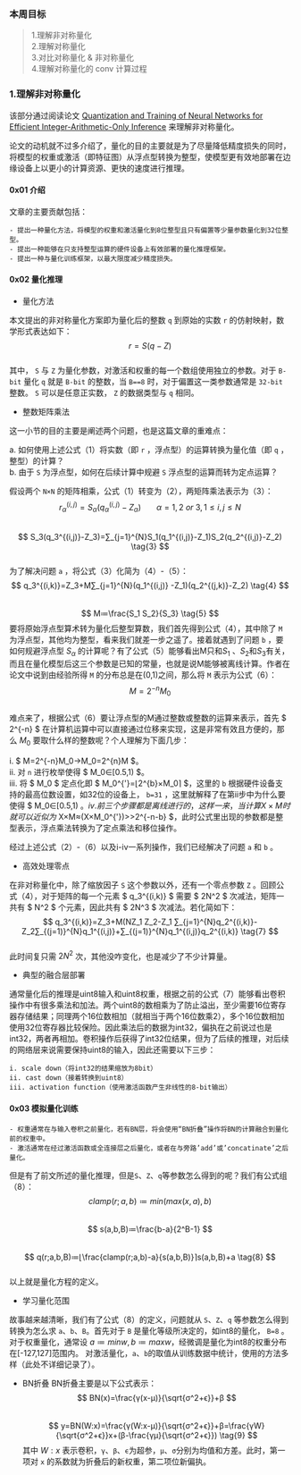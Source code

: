 ### 本周目标  
>1.理解非对称量化  
2.理解对称量化  
3.对比对称量化 & 非对称量化  
4.理解对称量化的 conv 计算过程  

### 1.理解非对称量化  
该部分通过阅读论文 [Quantization and Training of Neural Networks for Efficient Integer-Arithmetic-Only Inference](https://arxiv.org/pdf/1712.05877.pdf) 来理解非对称量化。  

论文的动机就不过多介绍了，量化的目的主要就是为了尽量降低精度损失的同时，将模型的权重或激活（即特征图）从浮点型转换为整型，使模型更有效地部署在边缘设备上以更小的计算资源、更快的速度进行推理。  

#### 0x01 介绍
文章的主要贡献包括： 
 
    - 提出一种量化方法，将模型的权重和激活量化到8位整型且只有偏置等少量参数量化到32位整型。  
    - 提出一种能够在只支持整型运算的硬件设备上有效部署的量化推理框架。  
    - 提出一种与量化训练框架，以最大限度减少精度损失。  
#### 0x02 量化推理
- 量化方法  

本文提出的非对称量化方案即为量化后的整数 `q` 到原始的实数 `r` 的仿射映射，数学形式表达如下：  
$$ r = S(q-Z)   \tag{1} $$  
其中， `S` 与 `Z` 为量化参数，对激活和权重的每一个数组使用独立的参数。对于 `B-bit` 量化 `q` 就是 `B-bit` 的整数，当 `B==8` 时，对于偏置这一类参数通常是 `32-bit` 整数。 `S` 可以是任意正实数， `Z` 的数据类型与 `q` 相同。
- 整数矩阵乘法  

这一小节的目的主要是阐述两个问题，也是这篇文章的重难点：  

a. 如何使用上述公式（1）将实数（即 `r` ，浮点型）的运算转换为量化值（即 `q` ，整型）的计算？  
b. 由于 `S` 为浮点型，如何在后续计算中规避 `S` 浮点型的运算而转为定点运算？ 

假设两个 `N×N` 的矩阵相乘，公式（1）转变为（2），两矩阵乘法表示为（3）：  
$$ r_α^{(i,j)}=S_α (q_α^{(i,j)}-Z_α) \ \ \ \ \ \ \ α=1,2 \ or \ 3,1≤i,j≤N \tag{2}$$  
$$ S_3(q_3^{(i,j)}-Z_3)=∑_{j=1}^{N}S_1(q_1^{(i,j)}-Z_1)S_2(q_2^{(i,j)}-Z_2) \tag{3}  $$  
为了解决问题 `a` ，将公式（3）化简为（4）-（5）：  
$$ q_3^{(i,k)}=Z_3+M∑_{j=1}^{N}(q_1^{(i,j)} -Z_1)(q_2^{(j,k)}-Z_2)  \tag{4} $$  
$$ M≔\frac{S_1 S_2}{S_3}  \tag{5} $$
要将原始浮点型算术转为量化后整型算数，我们首先得到公式（4），其中除了 `M` 为浮点型，其他均为整型，看来我们就差一步之遥了。接着就遇到了问题 `b` ，要如何规避浮点型 $S_α$ 的计算呢？有了公式（5）能够看出M只和$S_1$ 、$S_2$和$S_3$有关，而且在量化模型后这三个参数是已知的常量，也就是说M能够被离线计算。作者在论文中说到由经验所得 `M` 的分布总是在(0,1)之间，那么将 `M` 表示为公式（6）：  
$$ M=2^{-n}M_0  \tag{6} $$  
难点来了，根据公式（6）要让浮点型的M通过整数或整数的运算来表示，首先 $ 2^{-n} $ 在计算机运算中可以直接通过位移来实现，这是非常有效且方便的，那么 $M_0$ 要取什么样的整数呢？个人理解为下面几步：  

i. $ M=2^{-n}M_0→M_0=2^{n}M $。  
ii. 对 `n` 进行枚举使得 $ M_0∈[0.5,1) $。  
iii. 将 $ M_0 $ 定点化即 $ M_0^{'}=⌊2^{b}×M_0⌉ $，这里的 `b` 根据硬件设备支持的最高位数设置，如32位的设备上， `b=31` ，这里就解释了在第ii步中为什么要使得 $ M_0∈[0.5,1) $。  
iv. 前三个步骤都是离线进行的，这样一来，当计算X×M时就可以近似为$ X×M≈(X×M_0^{'})>>2^{-n-b} $，此时公式里出现的参数都是整型表示，浮点乘法转换为了定点乘法和移位操作。  

经过上述公式（2）-（6）以及i-iv一系列操作，我们已经解决了问题 `a` 和 `b` 。  
- 高效处理零点  

在非对称量化中，除了缩放因子 `S` 这个参数以外，还有一个零点参数 `Z` 。回顾公式（4），对于矩阵的每一个元素 $ q_3^{(i,k)} $ 需要 $ 2N^2 $ 次减法，矩阵一共有 $ N^2 $ 个元素，因此共有 $ 2N^3 $ 次减法。若化简如下：  
$$ q_3^{(i,k)}=Z_3+M(NZ_1 Z_2-Z_1 ∑_{j=1}^{N}q_2^{(i,k)}-Z_2∑_{(j=1)}^{N}q_1^{(i,j)}+∑_{(j=1)}^{N}q_1^{(i,j)}q_2^{(i,k)} \tag{7} $$  
此时间复只需 $2N^2$ 次，其他没咋变化，也是减少了不少计算量。  
- 典型的融合层部署  

通常量化后的推理是uint8输入和uint8权重，根据之前的公式（7）能够看出卷积操作中有很多乘法和加法。两个uint8的数相乘为了防止溢出，至少需要16位寄存器存储结果；同理两个16位数相加（就相当于两个16位数乘2），多个16位数相加使用32位寄存器比较保险。因此乘法后的数据为int32，偏执在之前说过也是int32，两者再相加。卷积操作后获得了int32位结果，但为了后续的推理，对后续的网络层来说需要保持uint8的输入，因此还需要以下三步： 

    i. scale down（将int32的结果缩放为8bit）  
    ii.	cast down（接着转换到uint8）  
    iii. activation function（使用激活函数产生非线性的8-bit输出）  
#### 0x03 模拟量化训练  
    - 权重通常在与输入卷积之前量化，若有BN层，将会使用“BN折叠”操作将BN的计算融合到量化前的权重中。  
    - 激活通常在经过激活函数或全连接层之后量化，或者在与旁路’add’或’concatinate’之后量化。 
但是有了前文所述的量化推理，但是`S`、`Z`、`q`等参数怎么得到的呢？我们有公式组（8）：  
$$ clamp(r;a,b)≔min⁡(max⁡(x,a),b)  $$   
$$ s(a,b,B)≔\frac{b-a}{2^B-1} $$   
$$ q(r;a,b,B)≔⌊\frac{clamp(r;a,b)-a}{s(a,b,B)}⌉s(a,b,B)+a  \tag{8} $$  
以上就是量化方程的定义。  
- 学习量化范围  

故事越来越清晰，我们有了公式（8）的定义，问题就从 `S`、`Z`、`q` 等参数怎么得到转换为怎么求 `a`、`b`、`B`。首先对于 `B` 是量化等级所决定的，如int8的量化， `B=8` 。  
对于权重量化，通常设 $a≔min⁡ w,b≔max⁡w$，经微调是量化为int8的权重分布在[-127,127]范围内。
对激活量化，`a`、`b`的取值从训练数据中统计，使用的方法多样（此处不详细记录了）。
- BN折叠
BN折叠主要是以下公式表示：  
$$ BN(x)=\frac{γ(x-μ)}{\sqrt{σ^2+ϵ}}+β $$   
$$ y=BN(W:x)=\frac{γ(W:x-μ)}{\sqrt{σ^2+ϵ}}+β=\frac{γW}{\sqrt{σ^2+ϵ}}x+(β-\frac{γμ}{\sqrt{σ^2+ϵ}}) \tag{9} $$
其中 $W:x$ 表示卷积，`γ`、`β`、`ϵ`为超参，`μ`、`σ`分别为均值和方差。此时，第一项对 `x` 的系数就为折叠后的新权重，第二项位新偏执。
